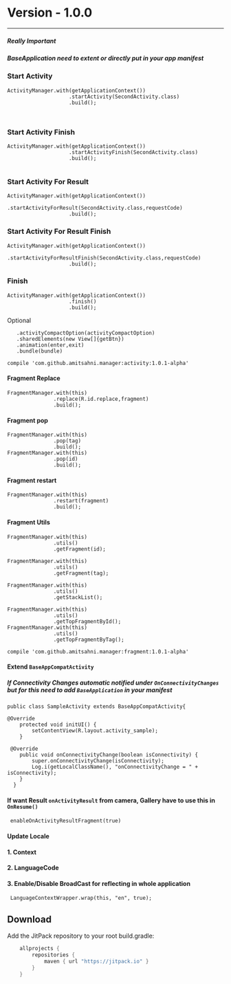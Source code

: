
# Version - 1.0.0
----
##### Really Important
##### BaseApplication need to extent or directly put in your app manifest

### Start Activity
```
ActivityManager.with(getApplicationContext())
                    .startActivity(SecondActivity.class)
                    .build();
                    
                    
```
### Start Activity Finish
```
ActivityManager.with(getApplicationContext())
                    .startActivityFinish(SecondActivity.class)
                    .build();
                    
```
### Start Activity For Result
```                    
ActivityManager.with(getApplicationContext())
                    .startActivityForResult(SecondActivity.class,requestCode)
                    .build();
```
### Start Activity For Result Finish
```                                        
ActivityManager.with(getApplicationContext())
                    .startActivityForResultFinish(SecondActivity.class,requestCode)
                    .build();                                        
```   
### Finish
```                                        
ActivityManager.with(getApplicationContext())
                    .finish()
                    .build();                                        
```                   
                    
Optional 
``` 
   .activityCompactOption(activityCompactOption)
   .sharedElements(new View[]{getBtn})
   .animation(enter,exit)
   .bundle(bundle)
```
`compile 'com.github.amitsahni.manager:activity:1.0.1-alpha'`


#### Fragment Replace
```
FragmentManager.with(this)
               .replace(R.id.replace,fragment)
               .build();
```
#### Fragment pop
```
FragmentManager.with(this)
               .pop(tag)
               .build();
FragmentManager.with(this)
               .pop(id)
               .build();               
```
#### Fragment restart
```
FragmentManager.with(this)
               .restart(fragment)
               .build();
```

#### Fragment Utils
```
FragmentManager.with(this)
               .utils()
               .getFragment(id);
               
FragmentManager.with(this)
               .utils()
               .getFragment(tag); 
                     
FragmentManager.with(this)
               .utils()
               .getStackList();   
               
FragmentManager.with(this)
               .utils()
               .getTopFragmentById(); 
FragmentManager.with(this)
               .utils()
               .getTopFragmentByTag();                                                  
```
`compile 'com.github.amitsahni.manager:fragment:1.0.1-alpha'`

#### Extend `BaseAppCompatActivity`
##### If Connectivity Changes automatic notified under `OnConnectivityChanges` but for this need to add `BaseApplication` in your manifest

```
public class SampleActivity extends BaseAppCompatActivity{

@Override
    protected void initUI() {
        setContentView(R.layout.activity_sample);
    }
 
 @Override
    public void onConnectivityChange(boolean isConnectivity) {
        super.onConnectivityChange(isConnectivity);
        Log.i(getLocalClassName(), "onConnectivityChange = " + isConnectivity);
    }
  }
```

#### If want Result `onActivityResult` from camera, Gallery have to use this in `OnResume()`
```
 enableOnActivityResultFragment(true) 
```
#### Update Locale
#### 1. Context
#### 2. LanguageCode
#### 3. Enable/Disable BroadCast for reflecting in whole application
```
 LanguageContextWrapper.wrap(this, "en", true);
```

Download
--------
Add the JitPack repository to your root build.gradle:

```groovy
	allprojects {
		repositories {
			maven { url "https://jitpack.io" }
		}
	}
```

